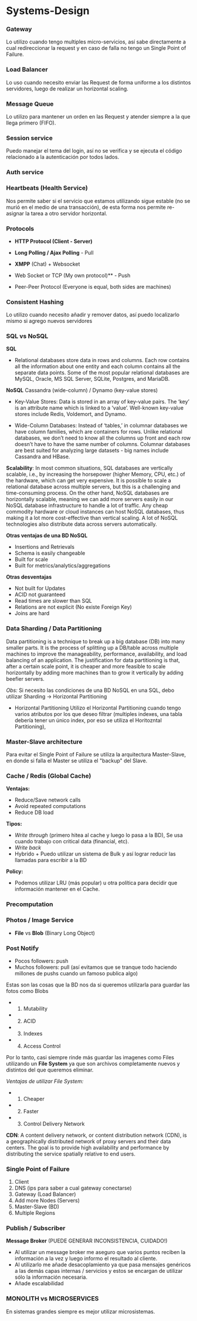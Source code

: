 # Systems-Design

### Gateway
Lo utilizo cuando tengo multiples micro-servicios, así sabe directamente a cual redireccionar la request  y en caso de falla no tengo un Single Point of Failure.

### Load Balancer
Lo uso cuando necesito enviar las Request de forma uniforme a los distintos servidores, luego de realizar un horizontal scaling.

### Message Queue
Lo utilizo para mantener un orden en las Request y atender siempre a la que llega primero (FIFO).

### Session service
Puedo manejar el tema del login, así no se verifica y se ejecuta el código relacionado a la autenticación por todos lados.

### Auth service

### Heartbeats (Health Service)
Nos permite saber si el servicio que estamos utilizando sigue estable (no se murió en el medio de una transacción), de esta forma nos permite re-asignar la tarea a otro servidor horizontal.

### Protocols
- **HTTP Protocol (Client - Server)**
- **Long Polling / Ajax Polling** - Pull

- **XMPP** (Chat) + Websocket
- Web Socket or TCP (My own protocol)** - Push
- Peer-Peer Protocol (Everyone is equal, both sides are machines)

### Consistent Hashing
Lo utilizo cuando necesito añadir y remover datos, así puedo localizarlo mismo si agrego nuevos servidores

### SQL vs NoSQL
**SQL**
- Relational databases store data in rows and columns. Each row contains all the information about one entity and each column contains all the separate data points. Some of the most popular relational databases are MySQL, Oracle, MS SQL Server, SQLite, Postgres, and MariaDB.

**NoSQL** Cassandra (wide-column) / Dynamo (key-value stores)
- Key-Value Stores: Data is stored in an array of key-value pairs. The ‘key’ is an attribute name which is linked to a ‘value’. Well-known key-value stores include Redis, Voldemort, and Dynamo.

- Wide-Column Databases: Instead of ‘tables,’ in columnar databases we have column families, which are containers for rows. Unlike relational databases, we don’t need to know all the columns up front and each row doesn’t have to have the same number of columns. Columnar databases are best suited for analyzing large datasets - big names include Cassandra and HBase.

**Scalability**: In most common situations, SQL databases are vertically scalable, i.e., by increasing the horsepower (higher Memory, CPU, etc.) of the hardware, which can get very expensive. It is possible to scale a relational database across multiple servers, but this is a challenging and time-consuming process. 
On the other hand, NoSQL databases are horizontally scalable, meaning we can add more servers easily in our NoSQL database infrastructure to handle a lot of traffic. Any cheap commodity hardware or cloud instances can host NoSQL databases, thus making it a lot more cost-effective than vertical scaling. A lot of NoSQL technologies also distribute data across servers automatically.

**Otras ventajas de una BD NoSQL**
- Insertions and Retrievals
- Schema is easily changeable
- Built for scale
- Built for metrics/analytics/aggregations

**Otras desventajas**
- Not built for Updates
- ACID not guaranteed
- Read times are slower than SQL
- Relations are not explicit (No existe Foreign Key)
- Joins are hard

### Data Sharding / Data Partitioning
Data partitioning is a technique to break up a big database (DB) into many smaller parts. It is the process of splitting up a DB/table across multiple machines to improve the manageability, performance, availability, and load balancing of an application. The justification for data partitioning is that, after a certain scale point, it is cheaper and more feasible to scale horizontally by adding more machines than to grow it vertically by adding beefier servers.

*Obs:* Si necesito las condiciones de una BD NoSQL en una SQL, debo utilizar Sharding -> Horizontal Partitioning 

- Horizontal Partitioning
Utilizo el Horizontal Partitioning cuando tengo varios atributos por los que deseo filtrar (multiples indexes, una tabla debería tener un único index, por eso se utiliza el Horitozntal Partitioning),

### Master-Slave architecture
 Para evitar el Single Point of Failure se utiliza la arquitectura Master-Slave, en donde si falla el Master se utiliza el "backup" del Slave. 

### Cache / Redis (Global Cache)
**Ventajas:**
- Reduce/Save network calls
- Avoid repeated computations 
- Reduce DB load

**Tipos:**
- *Write through* (primero hitea al cache y luego lo pasa a la BD), Se usa cuando trabajo con critical data (financial, etc).
- *Write back* 
- Hybrido + Puedo utilizar un sistema de Bulk y así lograr reducir las llamadas para escribir a la BD

**Policy:**
- Podemos utilizar LRU (más popular) u otra política para decidir que información mantener en el Cache.

### Precomputation

### Photos / Image Service
- **File** vs **Blob** (Binary Long Object)

### Post Notify
- Pocos followers: push
- Muchos followers: pull (así evitamos que se tranque todo haciendo millones de pushs cuando un famoso publica algo)

Estas son las cosas que la BD nos da si queremos utilizarla para guardar las fotos como Blobs
- 1) Mutability
- 2) ACID
- 3) Indexes
- 4) Access Control

Por lo tanto, casi siempre rinde más guardar las imagenes como Files utilizando un **File System** ya que son archivos completamente nuevos y distintos del que queremos eliminar.

*Ventajas de utilizar File System:*
- 1) Cheaper
- 2) Faster
- 3) Control Delivery Network

**CDN**: A content delivery network, or content distribution network (CDN), is a geographically distributed network of proxy servers and their data centers. The goal is to provide high availability and performance by distributing the service spatially relative to end users.

### Single Point of Failure
1) Client 
2) DNS (ips para saber a cual gateway conectarse)
3) Gateway (Load Balancer)
4) Add more Nodes (Servers)
5) Master-Slave (BD)
6) Multiple Regions

### Publish / Subscriber
**Message Broker** (PUEDE GENERAR INCONSISTENCIA, CUIDADO!)
- Al utilizar un message broker me aseguro que varios puntos reciben la información a la vez y luego informo el resultado al cliente.
- Al utilizarlo me añade desacoplamiento ya que pasa mensajes genéricos a las demás capas internas / servicios y estos se encargan de utilizar sólo la información necesaria.
- Añade escalabilidad

### MONOLITH vs MICROSERVICES
En sistemas grandes siempre es mejor utilizar microsistemas.
